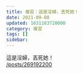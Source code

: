 ```yaml
---
title: 複習：這是淫婦，丟死她！
date: 2021-09-08
updated: 1631103720000
category: 複習
tags: []
sidebar: 
---
```


<p>這是淫婦，丟死她！<br/>
<a href="/posts/269192200" target="_blank">/posts/269192200</a></p>
<p> </p>
